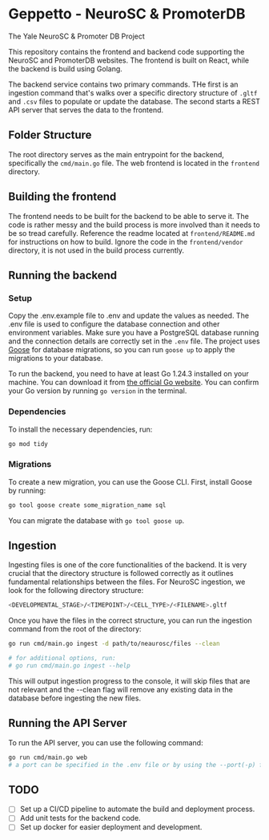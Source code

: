 # Geppetto - NeuroSC & PromoterDB

The Yale NeuroSC &amp; Promoter DB Project

This repository contains the frontend and backend code supporting the NeuroSC and PromoterDB websites. The frontend is built on React, while the backend is build using Golang.

The backend service contains two primary commands. THe first is an ingestion command that's walks over a specific directory structure of `.gltf` and `.csv` files to populate or update the database. The second starts a REST API server that serves the data to the frontend.

## Folder Structure

The root directory serves as the main entrypoint for the backend, specifically the `cmd/main.go` file. The web frontend is located in the `frontend` directory.

## Building the frontend

The frontend needs to be built for the backend to be able to serve it. The code is rather messy and the build process is more involved than it needs to be so tread carefully. Reference the readme located at `frontend/README.md` for instructions on how to build. Ignore the code in the `frontend/vendor` directory, it is not used in the build process currently.

## Running the backend

### Setup

Copy the .env.example file to .env and update the values as needed. The .env file is used to configure the database connection and other environment variables. Make sure you have a PostgreSQL database running and the connection details are correctly set in the `.env` file. The project uses [Goose](https://github.com/pressly/goose) for database migrations, so you can run `goose up` to apply the migrations to your database.

To run the backend, you need to have at least Go 1.24.3 installed on your machine. You can download it from [the official Go website](https://go.dev/dl/). You can confirm your Go version by running `go version` in the terminal.

### Dependencies

To install the necessary dependencies, run:

```bash
go mod tidy
```

### Migrations

To create a new migration, you can use the Goose CLI. First, install Goose by running:

```bash
go tool goose create some_migration_name sql
```

You can migrate the database with `go tool goose up`.

## Ingestion

Ingesting files is one of the core functionalities of the backend. It is very crucial that the directory structure is followed correctly as it outlines fundamental relationships between the files. For NeuroSC ingestion, we look for the following directory structure:

```bash
<DEVELOPMENTAL_STAGE>/<TIMEPOINT>/<CELL_TYPE>/<FILENAME>.gltf
```

Once you have the files in the correct structure, you can run the ingestion command from the root of the directory:

```bash
go run cmd/main.go ingest -d path/to/neaurosc/files --clean

# for additional options, run:
# go run cmd/main.go ingest --help
```

This will output ingestion progress to the console, it will skip files that are not relevant and the --clean flag will remove any existing data in the database before ingesting the new files.

## Running the API Server

To run the API server, you can use the following command:

```bash
go run cmd/main.go web
# a port can be specified in the .env file or by using the --port(-p) flag. The flag will override the .env file. The default port is 8080.
```

## TODO

- [ ] Set up a CI/CD pipeline to automate the build and deployment process.
- [ ] Add unit tests for the backend code.
- [ ] Set up docker for easier deployment and development.
